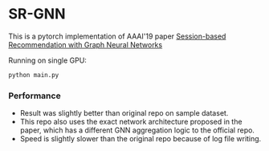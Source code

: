# SR-GNN

This is a pytorch implementation of AAAI'19 paper [Session-based Recommendation with Graph Neural Networks](https://arxiv.org/abs/1811.00855)

Running on single GPU:
```bash
python main.py
```
### Performance
- Result was slightly better than original repo on sample dataset. 
- This repo also uses the exact network architecture proposed in the paper, which has a different GNN aggregation logic to the official repo.
- Speed is slightly slower than the original repo because of log file writing.
